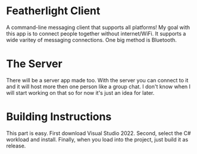 # Featherlight Client
A command-line messaging client that supports all platforms!
My goal with this app is to connect people together without internet/WiFi.
It supports a wide varitey of messaging connections.
One big method is Bluetooth.

# The Server
There will be a server app made too. With the server you can connect to it and it will host more then one person like a group chat.
I don't know when I will start working on that so for now it's just an idea for later.

# Building Instructions
This part is easy. 
First download Visual Studio 2022.
Second, select the C# workload and install. 
Finally, when you load into the project, just build it as release.
